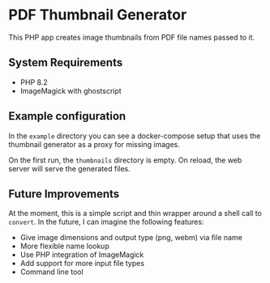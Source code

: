 # PDF Thumbnail Generator

This PHP app creates image thumbnails from PDF file names passed to it.

## System Requirements

- PHP 8.2
- ImageMagick with ghostscript


## Example configuration

In the `example` directory you can see a docker-compose setup that uses
the thumbnail generator as a proxy for missing images.

On the first run, the `thumbnails` directory is empty. On reload, the web
server will serve the generated files.

## Future Improvements
At the moment, this is a simple script and thin wrapper around a
shell call to `convert`. In the future, I can imagine the following
features:

- Give image dimensions and output type (png, webm) via file name
- More flexible name lookup
- Use PHP integration of ImageMagick
- Add support for more input file types
- Command line tool
